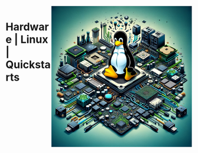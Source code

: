 <img src="assets/linux-hardware.webp" alt="Linux (Tux) plus hardware" style="width: 380px;" align="right">

# Hardware | Linux | Quickstarts
